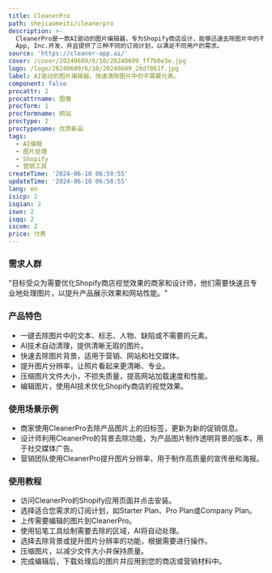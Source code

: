 ```yaml
---
title: CleanerPro
path: shejiaomeiti/cleanerpro
description: >-
  CleanerPro是一款AI驱动的图片编辑器，专为Shopify商店设计，能够迅速去除图片中的不需要的对象、缺陷或文字。它通过AI技术，提供了一键式去除元素、背景以及提升图片分辨率的功能。产品背景信息显示，CleanerPro由Cleaner
  App, Inc.开发，并且提供了三种不同的订阅计划，以满足不同用户的需求。
source: 'https://cleaner-app.ai/'
cover: /cover/20240609/6/10/20240609_ff7b0e3e.jpg
logo: /logo/20240609/6/10/20240609_28d7861f.jpg
label: AI驱动的图片编辑器，快速清除图片中的不需要元素。
component: false
procattr: 2
procattrname: 图像
procform: 1
procformname: 网站
proctype: 2
proctypename: 优质新品
tags:
  - AI编辑
  - 图片处理
  - Shopify
  - 营销工具
createTime: '2024-06-10 06:58:55'
updateTime: '2024-06-10 06:58:55'
lang: en
isicp: 2
isqian: 2
iswx: 2
isqq: 2
iscom: 2
price: 付费
---
```




### 需求人群
"目标受众为需要优化Shopify商店视觉效果的商家和设计师，他们需要快速且专业地处理图片，以提升产品展示效果和网站性能。"

### 产品特色
* 一键去除图片中的文本、标志、人物、缺陷或不需要的元素。
* AI技术自动清理，提供清晰无瑕的图片。
* 快速去除图片背景，适用于营销、网站和社交媒体。
* 提升图片分辨率，让照片看起来更清晰、专业。
* 压缩图片文件大小，不损失质量，提高网站加载速度和性能。
* 编辑图片，使用AI技术优化Shopify商店的视觉效果。

### 使用场景示例
* 商家使用CleanerPro去除产品图片上的旧标签，更新为新的促销信息。
* 设计师利用CleanerPro的背景去除功能，为产品图片制作透明背景的版本，用于社交媒体广告。
* 营销团队使用CleanerPro提升图片分辨率，用于制作高质量的宣传册和海报。

### 使用教程
* 访问CleanerPro的Shopify应用页面并点击安装。
* 选择适合您需求的订阅计划，如Starter Plan、Pro Plan或Company Plan。
* 上传需要编辑的图片到CleanerPro。
* 使用铅笔工具绘制需要去除的区域，AI将自动处理。
* 选择去除背景或提升图片分辨率的功能，根据需要进行操作。
* 压缩图片，以减少文件大小并保持质量。
* 完成编辑后，下载处理后的图片并应用到您的商店或营销材料中。

  
